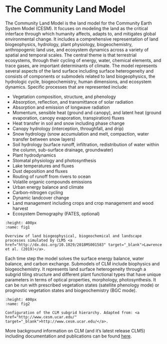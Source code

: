 # The Community Land Model

The Community Land Model is the land model for the Community Earth System Model (CESM). It focuses on modeling the land as the critical interface through which humanity affects, adapts to, and mitigates global environmental change. It includes a comprehensive representation of land biogeophysics, hydrology, plant physiology, biogeochemistry, anthropogenic land use, and ecosystem dynamics across a variety of spatial and temporal scales. The central theme is that terrestrial ecosystems, through their cycling of energy, water, chemical elements, and trace gases, are important determinants of climate.
The model represents several aspects of the land surface including surface heterogeneity and consists of components or submodels related to land biogeophysics, the hydrologic cycle, biogeochemistry, human dimensions, and ecosystem dynamics. Specific processes that are represented include:

-	Vegetation composition, structure, and phenology
-	Absorption, reflection, and transmittance of solar radiation
-	Absorption and emission of longwave radiation
-	Momentum, sensible heat (ground and canopy), and latent heat (ground evaporation, canopy evaporation, transpiration) fluxes
-	Heat transfer in soil and snow including phase change
-	Canopy hydrology (interception, throughfall, and drip)
-	Snow hydrology (snow accumulation and melt, compaction, water transfer between snow layers)
-	Soil hydrology (surface runoff, infiltration, redistribution of water within the column, sub-surface drainage, groundwater)
-	Plant hydrodynamics
-	Stomatal physiology and photosynthesis
-	Lake temperatures and fluxes
-	Dust deposition and fluxes
-	Routing of runoff from rivers to ocean
-	Volatile organic compounds emissions
-	Urban energy balance and climate
-	Carbon-nitrogen cycling
-	Dynamic landcover change
-	Land management including crops and crop management and wood harvest
-	Ecosystem Demography (FATES, optional)

```{figure} ../images/CLM5_processes_Lawrence2019.png
:height: 400px
:name: fig1

Overview of land biogeophysical, biogeochemical and landscape processes simulated by CLM5 <a href="http://dx.doi.org/10.1029/2018MS001583" target="_blank">Lawrence et al. (2019)</a>.
```
<p>

Each time step the model solves the surface energy balance, water balance, and carbon exchange. Submodels of CLM include biophysics and biogeochemistry. It represents land surface heterogeneity through a subgrid tiling structure and different plant functional types that have unique parameters in terms of optical properties, morphology, photosynthesis. It can be run with prescribed vegetation states (satellite phenology mode) or prognostic vegetation states and biogeochemistry (BGC mode).

```{figure} ../images/CLM5_subgrid_structure.png
:height: 400px
:name: fig2

Configuration of the CLM subgrid hierarchy. Adapted from: <a href="http://www.cesm.ucar.edu/" target="_blank">http://www.cesm.ucar.edu/</a>.
```
<p>

More background information on CLM (and it’s latest release CLM5) including documentation and publications can be found <a href="https://www.cesm.ucar.edu/models/clm" target="_blank">here</a>.